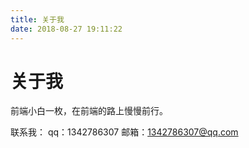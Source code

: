 ```yaml
---
title: 关于我
date: 2018-08-27 19:11:22
---
```


# 关于我
前端小白一枚，在前端的路上慢慢前行。











联系我：
qq：1342786307
邮箱：1342786307@qq.com

